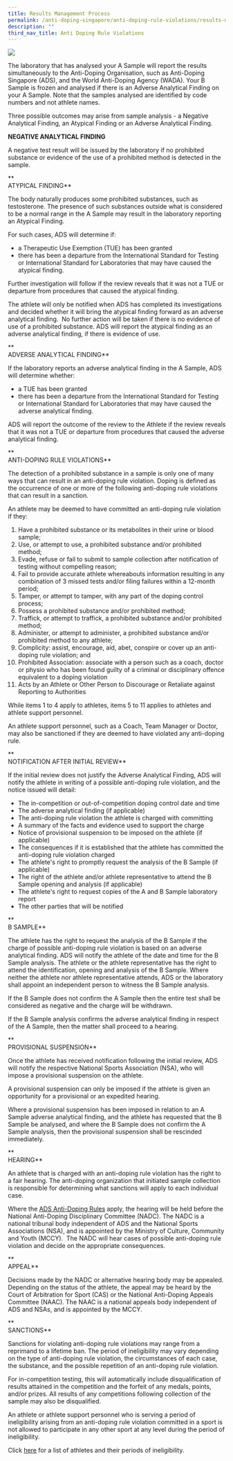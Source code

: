 ```yaml
---
title: Results Management Process
permalink: /anti-doping-singapore/anti-doping-rule-violations/results-management-process/
description: ""
third_nav_title: Anti Doping Rule Violations
---
```

![](/images/What%20We%20Do/Anti%20Doping%20Singapore/Anti%20Doping%20Rule%20Violations/Fair_Hearing.png)

The laboratory that has analysed your A Sample will report the results simultaneously to the Anti-Doping Organisation, such as Anti-Doping Singapore (ADS), and the World Anti-Doping Agency (WADA). Your B Sample is frozen and analysed if there is an Adverse Analytical Finding on your A Sample. Note that the samples analysed are identified by code numbers and not athlete names.

Three possible outcomes may arise from sample analysis - a Negative Analytical Finding, an Atypical Finding or an Adverse Analytical Finding.

**NEGATIVE ANALYTICAL FINDING**

A negative test result will be issued by the laboratory if no prohibited substance or evidence of the use of a prohibited method is detected in the sample.

**  
ATYPICAL FINDING**

The body naturally produces some prohibited substances, such as testosterone. The presence of such substances outside what is considered to be a normal range in the A Sample may result in the laboratory reporting an Atypical Finding.

For such cases, ADS will determine if:

*   a Therapeutic Use Exemption (TUE) has been granted
*   there has been a departure from the International Standard for Testing or International Standard for Laboratories that may have caused the atypical finding.

Further investigation will follow if the review reveals that it was not a TUE or departure from procedures that caused the atypical finding.

The athlete will only be notified when ADS has completed its investigations and decided whether it will bring the atypical finding forward as an adverse analytical finding.  No further action will be taken if there is no evidence of use of a prohibited substance. ADS will report the atypical finding as an adverse analytical finding, if there is evidence of use.

**  
ADVERSE ANALYTICAL FINDING**

If the laboratory reports an adverse analytical finding in the A Sample, ADS will determine whether:

*   a TUE has been granted
*   there has been a departure from the International Standard for Testing or International Standard for Laboratories that may have caused the adverse analytical finding.

ADS will report the outcome of the review to the Athlete if the review reveals that it was not a TUE or departure from procedures that caused the adverse analytical finding.

**  
ANTI-DOPING RULE VIOLATIONS**

The detection of a prohibited substance in a sample is only one of many ways that can result in an anti-doping rule violation. Doping is defined as the occurrence of one or more of the following anti-doping rule violations that can result in a sanction.

An athlete may be deemed to have committed an anti-doping rule violation if they:

1.  Have a prohibited substance or its metabolites in their urine or blood sample;
2.  Use, or attempt to use, a prohibited substance and/or prohibited method;
3.  Evade, refuse or fail to submit to sample collection after notification of testing without compelling reason;
4.  Fail to provide accurate athlete whereabouts information resulting in any combination of 3 missed tests and/or filing failures within a 12-month period;
5.  Tamper, or attempt to tamper, with any part of the doping control process;
6.  Possess a prohibited substance and/or prohibited method;
7.  Traffick, or attempt to traffick, a prohibited substance and/or prohibited method;
8.  Administer, or attempt to administer, a prohibited substance and/or prohibited method to any athlete; 
9.  Complicity: assist, encourage, aid, abet, conspire or cover up an anti-doping rule violation; and
10.  Prohibited Association: associate with a person such as a coach, doctor or physio who has been found guilty of a criminal or disciplinary offence equivalent to a doping violation
11.  Acts by an Athlete or Other Person to Discourage or Retaliate against Reporting to Authorities

While items 1 to 4 apply to athletes, items 5 to 11 applies to athletes and athlete support personnel.

An athlete support personnel, such as a Coach, Team Manager or Doctor, may also be sanctioned if they are deemed to have violated any anti-doping rule.

**  
NOTIFICATION AFTER INITIAL REVIEW**

If the initial review does not justify the Adverse Analytical Finding, ADS will notify the athlete in writing of a possible anti-doping rule violation, and the notice issued will detail:

*   The in-competition or out-of-competition doping control date and time
*   The adverse analytical finding (if applicable)
*   The anti-doping rule violation the athlete is charged with committing
*   A summary of the facts and evidence used to support the charge
*   Notice of provisional suspension to be imposed on the athlete (if applicable)
*   The consequences if it is established that the athlete has committed the anti-doping rule violation charged
*   The athlete's right to promptly request the analysis of the B Sample (if applicable)
*   The right of the athlete and/or athlete representative to attend the B Sample opening and analysis (if applicable)
*   The athlete's right to request copies of the A and B Sample laboratory report
*   The other parties that will be notified

**  
B SAMPLE**

The athlete has the right to request the analysis of the B Sample if the charge of possible anti-doping rule violation is based on an adverse analytical finding. ADS will notify the athlete of the date and time for the B Sample analysis. The athlete or the athlete representative has the right to attend the identification, opening and analysis of the B Sample. Where neither the athlete nor athlete representative attends, ADS or the laboratory shall appoint an independent person to witness the B Sample analysis.

If the B Sample does not confirm the A Sample then the entire test shall be considered as negative and the charge will be withdrawn.

If the B Sample analysis confirms the adverse analytical finding in respect of the A Sample, then the matter shall proceed to a hearing.

**  
PROVISIONAL SUSPENSION**

Once the athlete has received notification following the initial review, ADS will notify the respective National Sports Association (NSA), who will impose a provisional suspension on the athlete.

A provisional suspension can only be imposed if the athlete is given an opportunity for a provisional or an expedited hearing.

Where a provisional suspension has been imposed in relation to an A Sample adverse analytical finding, and the athlete has requested that the B Sample be analysed, and where the B Sample does not confirm the A Sample analysis, then the provisional suspension shall be rescinded immediately.

**  
HEARING**

An athlete that is charged with an anti-doping rule violation has the right to a fair hearing. The anti-doping organization that initiated sample collection is responsible for determining what sanctions will apply to each individual case.

Where the [ADS Anti-Doping Rules](https://www.sportsingapore.gov.sg/Athletes-Coaches/Anti-Doping-Singapore/Resources/Policies-and-Forms) apply, the hearing will be held before the National Anti-Doping Disciplinary Committee (NADC). The NADC is a national tribunal body independent of ADS and the National Sports Associations (NSA), and is appointed by the Ministry of Culture, Community and Youth (MCCY).  The NADC will hear cases of possible anti-doping rule violation and decide on the appropriate consequences.

**  
APPEAL**

Decisions made by the NADC or alternative hearing body may be appealed. Depending on the status of the athlete, the appeal may be heard by the Court of Arbitration for Sport (CAS) or the National Anti-Doping Appeals Committee (NAAC). The NAAC is a national appeals body independent of ADS and NSAs, and is appointed by the MCCY.

**  
SANCTIONS**

Sanctions for violating anti-doping rule violations may range from a reprimand to a lifetime ban. The period of ineligibility may vary depending on the type of anti-doping rule violation, the circumstances of each case, the substance, and the possible repetition of an anti-doping rule violation.

For in-competition testing, this will automatically include disqualification of results attained in the competition and the forfeit of any medals, points, and/or prizes. All results of any competitions following collection of the sample may also be disqualified.

An athlete or athlete support personnel who is serving a period of ineligibility arising from an anti-doping rule violation committed in a sport is not allowed to participate in any other sport at any level during the period of ineligibility.

Click [here](/anti-doping) for a list of athletes and their periods of ineligibility.
